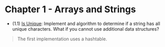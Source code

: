 # Chapter 1 - Arrays and Strings  

* (1.1) [Is Unique](is_unique.go): Implement and algorithm to determine if a string has all unique characters. What if you cannot use additional data structures?  
> The first implementation uses a hashtable.
